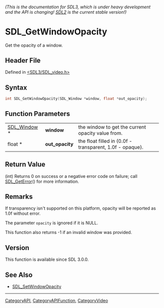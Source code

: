 ###### (This is the documentation for SDL3, which is under heavy development and the API is changing! [SDL2](https://wiki.libsdl.org/SDL2/) is the current stable version!)
# SDL_GetWindowOpacity

Get the opacity of a window.

## Header File

Defined in [<SDL3/SDL_video.h>](https://github.com/libsdl-org/SDL/blob/main/include/SDL3/SDL_video.h)

## Syntax

```c
int SDL_GetWindowOpacity(SDL_Window *window, float *out_opacity);
```

## Function Parameters

|                            |                 |                                                          |
| -------------------------- | --------------- | -------------------------------------------------------- |
| [SDL_Window](SDL_Window) * | **window**      | the window to get the current opacity value from.        |
| float *                    | **out_opacity** | the float filled in (0.0f - transparent, 1.0f - opaque). |

## Return Value

(int) Returns 0 on success or a negative error code on failure; call
[SDL_GetError](SDL_GetError)() for more information.

## Remarks

If transparency isn't supported on this platform, opacity will be reported
as 1.0f without error.

The parameter `opacity` is ignored if it is NULL.

This function also returns -1 if an invalid window was provided.

## Version

This function is available since SDL 3.0.0.

## See Also

- [SDL_SetWindowOpacity](SDL_SetWindowOpacity)

----
[CategoryAPI](CategoryAPI), [CategoryAPIFunction](CategoryAPIFunction), [CategoryVideo](CategoryVideo)

